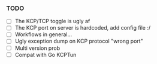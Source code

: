 ### TODO

- [ ] The KCP/TCP toggle is ugly af
- [ ] The KCP port on server is hardcoded, add config file :/
- [ ] Workflows in general...
- [ ] Ugly exception dump on KCP protocol "wrong port"
- [ ] Multi version prob
- [ ] Compat with Go KCPTun
